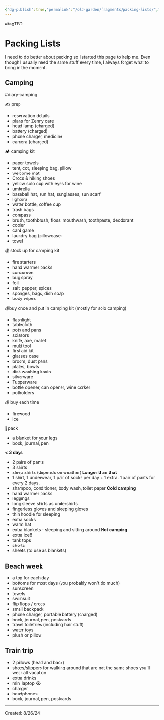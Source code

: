 ```yaml
---
{"dg-publish":true,"permalink":"/old-garden/fragments/packing-lists/","created":"2024-12-23T21:14:59.292-05:00","updated":"2025-06-25T22:08:10.246-04:00"}
---
```


#tagTBD 
# Packing Lists
I need to do better about packing so I started this page to help me. Even though I usually need the same stuff every time, I always forget what to bring in the moment.
## Camping 
#diary-camping 

✍️ prep
- reservation details 
- plans for Zenny care
- head lamp (charged)
- battery (charged)
- phone charger, medicine 
- camera (charged)

🏕️ camping kit
- paper towels
- tent, cot, sleeping bag, pillow
- welcome mat 
- Crocs & hiking shoes 
- yellow solo cup with eyes for wine 
- umbrella 
- baseball hat, sun hat, sunglasses, sun scarf
- lighters
- water bottle, coffee cup
- trash bags
- compass
- brush, toothbrush, floss, mouthwash, toothpaste, deodorant 
- cooler 
- card game 
- laundry bag (pillowcase)
- towel

💰 stock up for camping kit
- fire starters
- hand warmer packs
- sunscreen 
- bug spray 
- foil
- salt, pepper, spices
- sponges, bags, dish soap 
- body wipes 

💰buy once and put in camping kit (mostly for solo camping)
- flashlight
- tablecloth 
- pots and pans 
- scissors
- knife, axe, mallet
- multi tool 
- first aid kit 
- glasses case
- broom, dust pans
- plates, bowls
- dish washing basin 
- silverware 
- Tupperware 
- bottle opener, can opener, wine corker 
- potholders 

💰 buy each time 
- firewood 
- ice

🎒pack
- a blanket for your legs
- book, journal, pen

**< 3 days**
- 2 pairs of pants
- 3 shirts 
- sleep shirts (depends on weather)
**Longer than that**
- 1 shirt, 1 underwear, 1 pair of socks per day + 1 extra. 1 pair of pants for every 2 days.
- shampoo, conditioner, body wash, toilet paper 
**Cold camping**
- hand warmer packs
- leggings 
- long sleeve shirts as undershirts
- fingerless gloves and sleeping gloves 
- thin hoodie for sleeping 
- extra socks 
- warm hat
- extra blankets - sleeping and sitting around
**Hot camping**
- extra ice!!
- tank tops
- shorts
- sheets (to use as blankets)

## Beach week
- a top for each day
- bottoms for most days (you probably won't do much)
- sunscreen
- towels
- swimsuit
- flip flops / crocs
- small backpack
- phone charger, portable battery (charged)
- book, journal, pen, postcards
- travel toiletries (including hair stuff)
- water toys
- plush or pillow

## Train trip
- 2 pillows (head and back)
- shoes/slippers for walking around that are not the same shoes you'll wear all vacation 
- extra drinks 
- mini laptop 😭
- charger
- headphones
- book, journal, pen, postcards

---
Created: 8/26/24